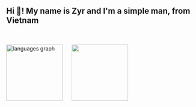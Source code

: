 <h2 align="left">Hi 👋! My name is Zyr and I'm a simple man, from Vietnam</h2>
<br>
<br>
<div align="left">
  <img style="margin-right: 10px;" height="150"
    src="https://github-readme-stats.vercel.app/api/top-langs?username=ducphamzyr&locale=en&hide_title=false&layout=compact&card_width=320&langs_count=5&theme=dracula&hide_border=false"
    alt="languages graph" />
  <img style="margin-left: 10px;" height="150" src="https://i.imgflip.com/65efzo.gif" />
</div>
<br>
<br>
